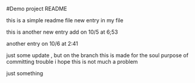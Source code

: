 #Demo project README

this is a simple readme file
new entry in my file

this is another new entry add on 10/5 at 6;53

another entry on 10/6 at 2:41

just some update , but on the branch
this is made for the soul purpose of committing trouble
i hope this is not much a problem


just something
